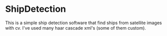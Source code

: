 # ShipDetection
This is  a simple ship detection software that find ships from satellite images with cv. I've used many haar cascade xml's (some of them custom).
